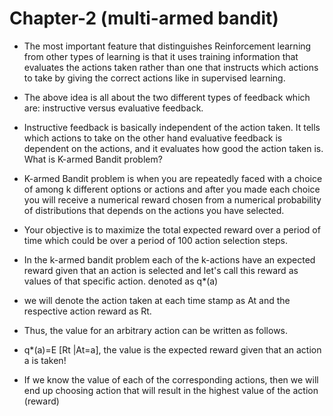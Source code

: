 # Chapter-2 (multi-armed bandit)

- The most important feature that distinguishes Reinforcement learning from other types of learning is that it uses training information that evaluates the actions taken rather than one that instructs which actions to take by giving the correct actions like in supervised learning.
- The above idea is all about the two different types of feedback which are: instructive versus evaluative feedback.
- Instructive feedback is basically independent of the action taken. It tells which actions to take on the other hand evaluative feedback is dependent on the actions, and it evaluates how good the action taken is.
  What is K-armed Bandit problem?

- K-armed Bandit problem is when you are repeatedly faced with a choice of among k different options or actions and after you made each choice you will receive a numerical reward chosen from a numerical probability of distributions that depends on the actions you have selected.
- Your objective is to maximize the total expected reward over a period of time which could be over a period of 100 action selection steps.
- In the k-armed bandit problem each of the k-actions have an expected reward given that an action is selected and let's call this reward as values of that specific action. denoted as q*(a)
- we will denote the action taken at each time stamp as At and the respective action reward as Rt.
- Thus, the value for an arbitrary action can be written as follows.
- q*(a)=E [Rt |At=a], the value is the expected reward given that an action a is taken!
- If we know the value of each of the corresponding actions, then we will end up choosing action that will result in the highest value of the action (reward)
